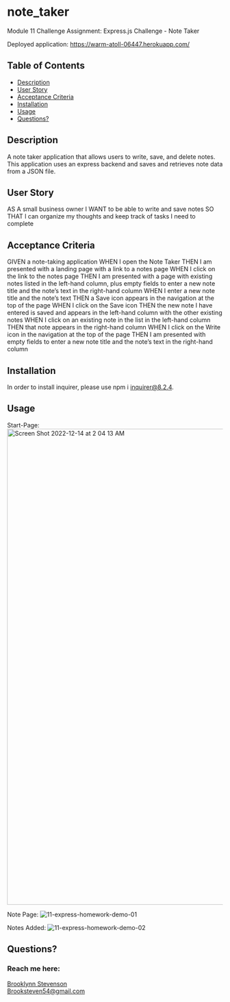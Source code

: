 # note_taker
Module 11 Challenge Assignment: Express.js Challenge - Note Taker

Deployed application: https://warm-atoll-06447.herokuapp.com/ 


  ## Table of Contents
  * [Description](#description)
  * [User Story](#userstory)
  * [Acceptance Criteria](#acceptancecriteria)
  * [Installation](#installation)
  * [Usage](#usage)
  * [Questions?](#questions)


  ## Description
  A note taker application that allows users to write, save, and delete notes. This application uses an express backend and saves and retrieves note data from a JSON file.


## User Story
AS A small business owner
I WANT to be able to write and save notes
SO THAT I can organize my thoughts and keep track of tasks I need to complete


## Acceptance Criteria 
GIVEN a note-taking application
WHEN I open the Note Taker
THEN I am presented with a landing page with a link to a notes page
WHEN I click on the link to the notes page
THEN I am presented with a page with existing notes listed in the left-hand column, plus empty fields to enter a new note title and the note’s text in the right-hand column
WHEN I enter a new note title and the note’s text
THEN a Save icon appears in the navigation at the top of the page
WHEN I click on the Save icon
THEN the new note I have entered is saved and appears in the left-hand column with the other existing notes
WHEN I click on an existing note in the list in the left-hand column
THEN that note appears in the right-hand column
WHEN I click on the Write icon in the navigation at the top of the page
THEN I am presented with empty fields to enter a new note title and the note’s text in the right-hand column


  ## Installation
  In order to install inquirer, please use npm i inquirer@8.2.4.


  ## Usage
Start-Page:
<img width="1112" alt="Screen Shot 2022-12-14 at 2 04 13 AM" src="https://user-images.githubusercontent.com/114618684/207539770-64acf4da-b139-4cac-be08-a8551275af90.png">

Note Page:
![11-express-homework-demo-01](https://user-images.githubusercontent.com/114618684/207539972-d2cac313-eeda-4174-ae3f-a5fe3da61cb3.png)

Notes Added:
![11-express-homework-demo-02](https://user-images.githubusercontent.com/114618684/207540126-8a2c45e3-cb34-411d-bb29-3e2fe9aa262a.png)
 
  ## Questions?
  ### Reach me here: 
  [Brooklynn Stevenson](https://github.com/Brooksteven)  
  Brooksteven54@gmail.com
